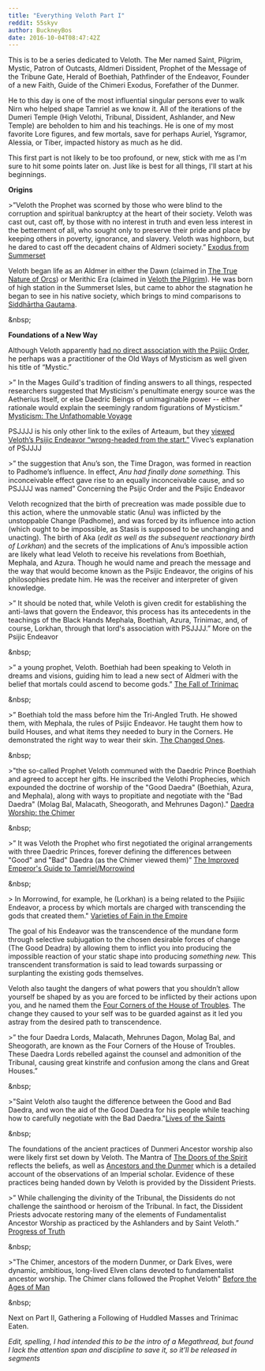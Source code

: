 ```yaml
---
title: "Everything Veloth Part I"
reddit: 55skyv
author: BuckneyBos
date: 2016-10-04T08:47:42Z
---
```


This is to be a series dedicated to Veloth. The Mer named Saint, Pilgrim, Mystic, Patron of Outcasts, Aldmeri Dissident, Prophet of the Message of the Tribune Gate, Herald of Boethiah, Pathfinder of the Endeavor, Founder of a new Faith, Guide of the Chimeri Exodus, Forefather of the Dunmer. 

He to this day is one of the most influential singular persons ever to walk Nirn who helped shape Tamriel as we know it. All of the iterations of the Dumeri Temple (High Velothi, Tribunal, Dissident, Ashlander, and New Temple) are beholden to him and his teachings. He is one of my most favorite Lore figures, and few mortals, save for perhaps Auriel, Ysgramor, Alessia, or Tiber, impacted history as much as he did.

This first part is not likely to be too profound, or new, stick with me as I'm sure to hit some points later on. Just like is best for all things, I'll start at his beginnings.

**Origins**

&gt;”Veloth the Prophet was scorned by those who were blind to the corruption and spiritual bankruptcy at the heart of their society. Veloth was cast out, cast off, by those with no interest in truth and even less interest in the betterment of all, who sought only to preserve their pride and place by keeping others in poverty, ignorance, and slavery. Veloth was highborn, but he dared to cast off the decadent chains of Aldmeri society.” [Exodus from Summerset](http://www.uesp.net/wiki/Lore:Exodus_from_Summerset)

Veloth began life as an Aldmer in either the Dawn (claimed in [The True Nature of Orcs](http://www.uesp.net/wiki/Lore:The_True_Nature_of_Orcs)) or Merithic Era (claimed in [Veloth the Pilgrim](http://www.uesp.net/wiki/Lore:Veloth_the_Pilgrim)). He was born of high station in the Summerset Isles, but came to abhor the stagnation he began to see in his native society, which brings to mind comparisons to [Siddhārtha Gautama]( https://en.m.wikipedia.org/wiki/Gautama_Buddha). 

&amp;nbsp;

**Foundations of a New Way**

Although Veloth apparently [had no direct association with the Psijic Order]( https://www.imperial-library.info/content/more-psijic-endeavor), he perhaps was a practitioner of the Old Ways of Mysticism as well given his title of “Mystic.” 

&gt;” In the Mages Guild's tradition of finding answers to all things, respected researchers suggested that Mysticism's penultimate energy source was the Aetherius Itself, or else Daedric Beings of unimaginable power -- either rationale would explain the seemingly random figurations of Mysticism.” [Mysticism: The Unfathomable Voyage](http://en.m.uesp.net/wiki/Lore:Mysticism)

PSJJJJ is his only other link to the exiles of Arteaum, but they [viewed Veloth’s Psijic Endeavor “wrong-headed from the start.”]( https://www.imperial-library.info/content/concerning-psijic-order-and-psijic-endeavor) Vivec’s explanation of PSJJJJ 

&gt;” the suggestion that Anu’s son, the Time Dragon, was formed in reaction to Padhome’s influence. In effect, *Anu had finally done something.* This inconceivable effect gave rise to an equally inconceivable cause, and so PSJJJJ was named” Concerning the Psijic Order and the Psijic Endeavor

Veloth recognized that the birth of precreation was made possible due to this action, where the unmovable static (Anu) was inflicted by the unstoppable Change (Padhome), and was forced by its influence into action (which ought to be impossible, as Stasis is supposed to be unchanging and unacting). The birth of Aka (*edit as well as the subsequent reactionary birth of Lorkhan*) and the secrets of the implications of Anu’s impossible action are likely what lead Veloth to receive his revelations from Boethiah, Mephala, and Azura. Though he would name and preach the message and the way that would become known as the Psijic Endeavor, the origins of his philosophies predate him. He was the receiver and interpreter of given knowledge.

&gt;” It should be noted that, while Veloth is given credit for establishing the anti-laws that govern the Endeavor, this process has its antecedents in the teachings of the Black Hands Mephala, Boethiah, Azura, Trinimac, and, of course, Lorkhan, through that lord's association with PSJJJJ.” More on the Psijic Endeavor

&amp;nbsp;

&gt;” a young prophet, Veloth. Boethiah had been speaking to Veloth in dreams and visions, guiding him to lead a new sect of Aldmeri with the belief that mortals could ascend to become gods.” [The Fall of Trinimac]( http://www.uesp.net/wiki/Lore:The_Fall_of_Trinimac)

&amp;nbsp;

&gt;” Boethiah told the mass before him the Tri-Angled Truth. He showed them, with Mephala, the rules of Psijic Endeavor. He taught them how to build Houses, and what items they needed to bury in the Corners. He demonstrated the right way to wear their skin. [The Changed Ones](http://www.uesp.net/wiki/Lore:The_Changed_Ones).

&amp;nbsp;

&gt;"the so-called Prophet Veloth communed with the Daedric Prince Boethiah and agreed to accept her gifts. He inscribed the Velothi Prophecies, which expounded the doctrine of worship of the "Good Daedra" (Boethiah, Azura, and Mephala), along with ways to propitiate and negotiate with the "Bad Daedra" (Molag Bal, Malacath, Sheogorath, and Mehrunes Dagon)." [Daedra Worship: the Chimer](http://www.uesp.net/wiki/Lore:Daedra_Worship:_The_Chimer)

&amp;nbsp;

&gt;” It was Veloth the Prophet who first negotiated the original arrangements with three Daedric Princes, forever defining the differences between "Good" and "Bad" Daedra (as the Chimer viewed them)” [The Improved Emperor's Guide to Tamriel/Morrowind](http://www.uesp.net/wiki/Lore:The_Improved_Emperor%27s_Guide_to_Tamriel/Morrowind)

&amp;nbsp;

&gt; In Morrowind, for example, he (Lorkhan) is a being related to the Psijiic Endeavor, a process by which mortals are charged with transcending the gods that created them." [Varieties of Fain in the Empire](http://www.uesp.net/wiki/Lore:Varieties_of_Faith...)

The goal of his Endeavor was the transcendence of the mundane form through selective subjugation to the chosen desirable forces of change (The Good Deadra) by allowing them to inflict you into producing the impossible reaction of your static shape into producing *something new.* This transcendent transformation is said to lead towards surpassing or surplanting the existing gods themselves.

Veloth also taught the dangers of what powers that you shouldn’t allow yourself be shaped by as you are forced to be inflicted by their actions upon you, and he named them the [Four Corners of the House of Troubles](http://www.uesp.net/wiki/Lore:The_House_of_Troubles). The change they caused to your self was to be guarded against as it led you astray from the desired path to transcendence.

&gt;” the four Daedra Lords, Malacath, Mehrunes Dagon, Molag Bal, and Sheogorath, are known as the Four Corners of the House of Troubles. These Daedra Lords rebelled against the counsel and admonition of the Tribunal, causing great kinstrife and confusion among the clans and Great Houses.”

&amp;nbsp;

&gt;"Saint Veloth also taught the difference between the Good and Bad Daedra, and won the aid of the Good Daedra for his people while teaching how to carefully negotiate with the Bad Daedra."[Lives of the Saints](http://www.uesp.net/wiki/Lore:Lives_of_the_Saints)

&amp;nbsp;

The foundations of the ancient practices of Dunmeri Ancestor worship also were likely first set down by Veloth. The Mantra of [The Doors of the Spirit]( http://www.uesp.net/wiki/Morrowind:The_Doors_of_the_Spirit) reflects the beliefs, as well as [Ancestors and the Dunmer](http://www.uesp.net/wiki/Morrowind:Ancestors_and_the_Dunmer) which is a detailed account of the observations of an Imperial scholar. Evidence of these practices being handed down by Veloth is provided by the Dissident Priests.

&gt;” While challenging the divinity of the Tribunal, the Dissidents do not challenge the sainthood or heroism of the Tribunal. In fact, the Dissident Priests advocate restoring many of the elements of Fundamentalist Ancestor Worship as practiced by the Ashlanders and by Saint Veloth.”[Progress of Truth](http://www.uesp.net/wiki/Lore:Progress_of_Truth)

&amp;nbsp;

&gt;"The Chimer, ancestors of the modern Dunmer, or Dark Elves, were dynamic, ambitious, long-lived Elven clans devoted to fundamentalist ancestor worship. The Chimer clans followed the Prophet Veloth" [Before the Ages of Man](http://www.uesp.net/wiki/Lore:Before_the_Ages_of_Man)

&amp;nbsp;

Next on Part II, Gathering a Following of Huddled Masses and Trinimac Eaten.

*Edit, spelling, I had intended this to be the intro of a Megathread, but found I lack the attention span and discipline to save it, so it'll be released in segments*

